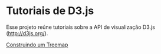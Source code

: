# Tutoriais de D3.js

Esse projeto reúne tutoriais sobre a API de visualização D3.js (http://d3js.org/).

[Construindo um Treemap](tutorials/treemap)
